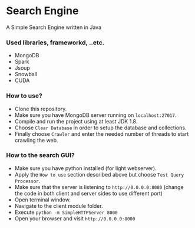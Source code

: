 # Search Engine
A Simple Search Engine written in Java

### Used libraries, frameworkd, ..etc.
- MongoDB
- Spark
- Jsoup
- Snowball
- CUDA

### How to use?
- Clone this repository.
- Make sure you have MongoDB server running on `localhost:27017`.
- Compile and run the project using at least JDK 1.8.
- Choose `Clear Database` in order to setup the database and collections.
- Finally choose `Crawler` and enter the needed number of threads to start crawling the web.

### How to the search GUI?
- Make sure you have python installed (for light webserver).
- Apply the `How to use` section described above but choose `Test Query Processor`.
- Make sure that the server is listening to `http://0.0.0.0:8080` (change the code in both client and server sides to use different port)
- Open terminal window.
- Navigate to the client module folder.
- Execute `python -m SimpleHTTPServer 8000`
- Open your browser and visit `http://0.0.0.0:8000`

